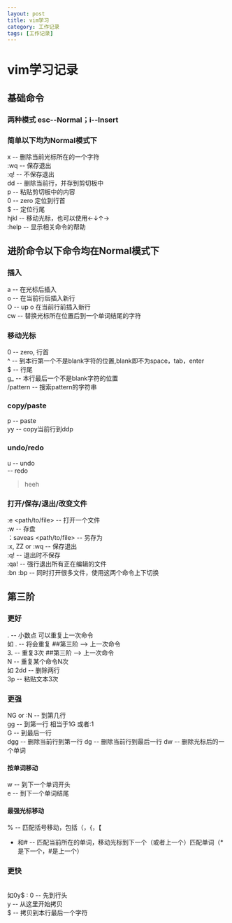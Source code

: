 ```yaml
---
layout: post
title: vim学习
category: 工作记录
tags: [工作记录]
---
```


# vim学习记录 

## 基础命令

### 两种模式 esc--Normal；i--Insert
### 简单以下均为Normal模式下
x -- 删除当前光标所在的一个字符  
:wq -- 保存退出  
:q! -- 不保存退出  
dd -- 删除当前行，并存到剪切板中  
p -- 粘贴剪切板中的内容  
0 -- zero 定位到行首  
$ -- 定位行尾  
hjkl -- 移动光标，也可以使用←↓↑→   
:help <command> -- 显示相关命令的帮助  
 
## 进阶命令以下命令均在Normal模式下  

### 插入
a -- 在光标后插入  
o -- 在当前行后插入新行  
O -- up o 在当前行前插入新行  
cw -- 替换光标所在位置后到一个单词结尾的字符  

### 移动光标
0 -- zero, 行首  
^ -- 到本行第一个不是blank字符的位置,blank即不为space，tab，enter  
$ -- 行尾  
g_ -- 本行最后一个不是blank字符的位置  
/pattern -- 搜索pattern的字符串  

### copy/paste
p -- paste  
yy -- copy当前行到ddp  

### undo/redo
u -- undo  
<C-r> -- redo  
>heeh

### 打开/保存/退出/改变文件
:e <path/to/file> -- 打开一个文件  
:w -- 存盘  
：saveas <path/to/file> -- 另存为  
:x, ZZ or :wq -- 保存退出  
:q! -- 退出时不保存  
:qa! -- 强行退出所有正在编辑的文件  
:bn :bp  -- 同时打开很多文件，使用这两个命令上下切换  

## 第三阶

### 更好
. -- 小数点 可以重复上一次命令  
如 . -- 将会重复 ##第三阶 --> 上一次命令  
   3. -- 重复3次 ##第三阶 --> 上一次命令  
N<command> -- 重复某个命令N次   
如 2dd -- 删除两行  
   3p  -- 粘贴文本3次  

### 更强
NG or :N  -- 到第几行   
gg -- 到第一行 相当于1G 或者:1  
G  -- 到最后一行  
dgg -- 删除当前行到第一行
dg  -- 删除当前行到最后一行
dw  -- 删除光标后的一个单词



#### 按单词移动
w -- 到下一个单词开头  
e -- 到下一个单词结尾  

#### 最强光标移动
% -- 匹配括号移动，包括（，{，【  
* 和# -- 匹配当前所在的单词，移动光标到下一个（或者上一个）匹配单词（*是下一个，#是上一个）  

### 更快
<start position><command><end postion>  
如0y$ :
0 -- 先到行头  
y -- 从这里开始拷贝  
$ -- 拷贝到本行最后一个字符  


   



